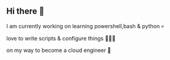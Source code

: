 ## Hi there 👋

I am currently working on learning powershell,bash & python 💀

love to write scripts & configure things 👩🏻‍💻

on my way to become a cloud engineer 💭 

<!--
**lahiru666/lahiru666** is a ✨ _special_ ✨ repository because its `README.md` (this file) appears on your GitHub profile.

Here are some ideas to get you started:

- 🔭 I’m currently working on ...
- 🌱 I’m currently learning ...
- 👯 I’m looking to collaborate on ...
- 🤔 I’m looking for help with ...
- 💬 Ask me about ...
- 📫 How to reach me: ...
- 😄 Pronouns: ...
- ⚡ Fun fact: ...
-->
